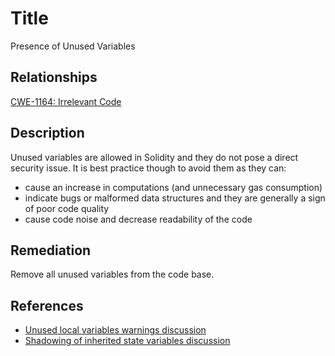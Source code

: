 # Title
Presence of Unused Variables

## Relationships
[CWE-1164: Irrelevant Code](https://cwe.mitre.org/data/definitions/1164.html)

## Description
 Unused variables are allowed in Solidity and they do not pose a direct security issue. It is best practice though to avoid them as they can:

* cause an increase in computations (and unnecessary gas consumption)
* indicate bugs or malformed data structures and they are generally a sign of poor code quality
* cause code noise and decrease readability of the code

## Remediation
Remove all unused variables from the code base. 

## References
* [Unused local variables warnings discussion](https://github.com/ethereum/solidity/issues/718)
* [Shadowing of inherited state variables discussion](https://github.com/ethereum/solidity/issues/2563)
